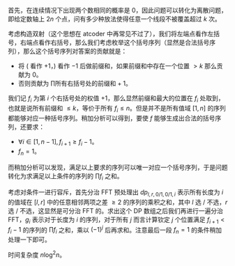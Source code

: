 首先，在连续情况下出现两个数相同的概率是 $0$，因此问题可以转化为离散问题，即给定数轴上 $2n$ 个点，问有多少种放法使得任意一个线段不被覆盖超过 $k$ 次。

考虑构造双射（这个思想在 atcoder 中再常见不过了），我们将左端点看作左括号，右端点看作右括号，那么我们考虑枚举这个括号序列（显然是合法括号序列），那么这个括号序列对答案的贡献就是：

- 将 $($ 看作 $+1$，$)$ 看作 $-1$ 后做前缀和，如果前缀和中存在一个位置 $>k$ 那么贡献为 $0$。
- 否则贡献为 $\prod\text{所有右括号处的前缀和}+1$。

我们记 $f_i$ 为第 $i$ 个右括号处的权值 $+1$，那么显然前缀和最大的位置在 $f_i$ 处取到，也就是说所有前缀和 $\le k$，等价于所有 $f_i\le n$。但是并不是所有值域 $[1,n]$ 的序列都能够对应一种括号序列。稍加分析可以得到，要使 $f$ 能够生成出合法的括号序列，还要求：

- $\forall i\in[1,n-1],f_{i+1}\ge f_i-1$。
- $f_n=1$。

而稍加分析可以发现，满足以上要求的序列可以唯一对应一个括号序列，于是问题转化为求满足以上条件的序列的 $\prod f_i$ 之和。

考虑对条件一进行容斥，首先分治 FFT 预处理出 $dp_{l,r,0/1,0/1,i}$ 表示所有长度为 $i$ 的值域在 $[l,r]$ 中的任意相邻两项之差 $\ge 2$ 的序列的乘积之和，其中 $l$ 选 / 不选，$r$ 选 / 不选，这显然是可分治 FFT 的。求出这个 DP 数组之后我们再进行一遍分治 FFT，$g_i$ 表示对于长度为 $i$ 的序列，对于所有 $j$ 而言计算钦定 $j$ 个位置满足 $f_{i+1}<f_i-1$ 的序列的 $\prod f_i$ 之和，乘以 $(-1)^j$ 后再求和。注意最后一段 $f_n=1$ 的条件稍加处理一下即可。

时间复杂度 $n\log^2n$。
